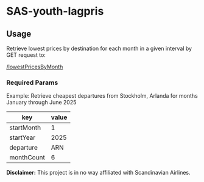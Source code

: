 # SAS-youth-lagpris

## Usage
Retrieve lowest prices by destination for each month in a given interval by GET request to:

[/lowestPricesByMonth](javascript:void(0))

### Required Params
Example: Retrieve cheapest departures from Stockholm, Arlanda for months January through June 2025

| key        | value |
|------------|-------|
| startMonth | 1     |
| startYear  | 2025  |
| departure  | ARN   |
| monthCount | 6 |

**Disclaimer:** This project is in no way affiliated with Scandinavian Airlines.
